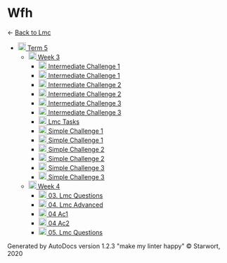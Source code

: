 <style>img{height:18px;margin-bottom:-3px}</style>

# Wfh

← [Back to Lmc](..)

- [![Folder](https://starwort.github.io/computer-science/icon-folder.png) Term 5](term_5/index.html)
  - [![Folder](https://starwort.github.io/computer-science/icon-folder.png) Week 3](term_5/week_3/index.html)
    - [![GIF file](https://img.icons8.com/windows/512/4a90e2/image-document.png) Intermediate Challenge 1](term_5/week_3/intermediate_challenge_1.gif)
    - [![LMC file](https://starwort.github.io/computer-science/icon-lmc.png) Intermediate Challenge 1](term_5/week_3/intermediate_challenge_1.lmc)
    - [![GIF file](https://img.icons8.com/windows/512/4a90e2/image-document.png) Intermediate Challenge 2](term_5/week_3/intermediate_challenge_2.gif)
    - [![LMC file](https://starwort.github.io/computer-science/icon-lmc.png) Intermediate Challenge 2](term_5/week_3/intermediate_challenge_2.lmc)
    - [![GIF file](https://img.icons8.com/windows/512/4a90e2/image-document.png) Intermediate Challenge 3](term_5/week_3/intermediate_challenge_3.gif)
    - [![LMC file](https://starwort.github.io/computer-science/icon-lmc.png) Intermediate Challenge 3](term_5/week_3/intermediate_challenge_3.lmc)
    - [![MD file](https://img.icons8.com/windows/512/4a90e2/regular-document.png) Lmc Tasks](term_5/week_3/lmc_tasks.html)
    - [![GIF file](https://img.icons8.com/windows/512/4a90e2/image-document.png) Simple Challenge 1](term_5/week_3/simple_challenge_1.gif)
    - [![LMC file](https://starwort.github.io/computer-science/icon-lmc.png) Simple Challenge 1](term_5/week_3/simple_challenge_1.lmc)
    - [![GIF file](https://img.icons8.com/windows/512/4a90e2/image-document.png) Simple Challenge 2](term_5/week_3/simple_challenge_2.gif)
    - [![LMC file](https://starwort.github.io/computer-science/icon-lmc.png) Simple Challenge 2](term_5/week_3/simple_challenge_2.lmc)
    - [![GIF file](https://img.icons8.com/windows/512/4a90e2/image-document.png) Simple Challenge 3](term_5/week_3/simple_challenge_3.gif)
    - [![LMC file](https://starwort.github.io/computer-science/icon-lmc.png) Simple Challenge 3](term_5/week_3/simple_challenge_3.lmc)
  - [![Folder](https://starwort.github.io/computer-science/icon-folder.png) Week 4](term_5/week_4/index.html)
    - [![MD file](https://img.icons8.com/windows/512/4a90e2/regular-document.png) 03. Lmc Questions](term_5/week_4/03._lmc_questions.html)
    - [![MD file](https://img.icons8.com/windows/512/4a90e2/regular-document.png) 04. Lmc Advanced](term_5/week_4/04._lmc_advanced.html)
    - [![LMC file](https://starwort.github.io/computer-science/icon-lmc.png) 04 Ac1](term_5/week_4/04_ac1.lmc)
    - [![LMC file](https://starwort.github.io/computer-science/icon-lmc.png) 04 Ac2](term_5/week_4/04_ac2.lmc)
    - [![MD file](https://img.icons8.com/windows/512/4a90e2/regular-document.png) 05. Lmc Questions](term_5/week_4/05._lmc_questions.html)

Generated by AutoDocs version 1.2.3 "make my linter happy" © Starwort, 2020
